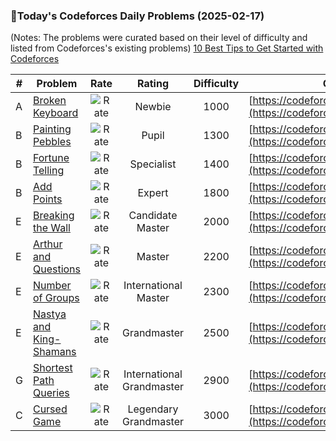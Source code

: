 ### 🌟Today's Codeforces Daily Problems (2025-02-17)
(Notes: The problems were curated based on their level of difficulty and listed from Codeforces's existing problems)
[10 Best Tips to Get Started with Codeforces](https://github.com/ika9810/Codeforces-Daily-Problems/blob/main/10%20Best%20Tips%20to%20Get%20Started%20with%20Codeforces.md)

| # | Problem | Rate| Rating | Difficulty | Contest |
|---| ----- | :--------: | :----------: | :----------: | ---------- |
|A|[Broken Keyboard](https://codeforces.com/contest/1251/problem/A)|![Rate](https://img.shields.io/badge/Newbie-1000-lightgrey)|Newbie|1000|[https://codeforces.com/contest/1251](https://codeforces.com/contest/1251)|
|B|[Painting Pebbles](https://codeforces.com/contest/509/problem/B)|![Rate](https://img.shields.io/badge/Pupil-1300-brightgreen)|Pupil|1300|[https://codeforces.com/contest/509](https://codeforces.com/contest/509)|
|B|[Fortune Telling](https://codeforces.com/contest/1634/problem/B)|![Rate](https://img.shields.io/badge/Specialist-1400-9cf)|Specialist|1400|[https://codeforces.com/contest/1634](https://codeforces.com/contest/1634)|
|B|[Add Points](https://codeforces.com/contest/926/problem/B)|![Rate](https://img.shields.io/badge/Expert-1800-blue)|Expert|1800|[https://codeforces.com/contest/926](https://codeforces.com/contest/926)|
|E|[Breaking the Wall](https://codeforces.com/contest/1674/problem/E)|![Rate](https://img.shields.io/badge/Candidate%20Master-2000-blueviolet)|Candidate Master|2000|[https://codeforces.com/contest/1674](https://codeforces.com/contest/1674)|
|E|[Arthur and Questions](https://codeforces.com/contest/518/problem/E)|![Rate](https://img.shields.io/badge/Master-2200-orange)|Master|2200|[https://codeforces.com/contest/518](https://codeforces.com/contest/518)|
|E|[Number of Groups](https://codeforces.com/contest/1691/problem/E)|![Rate](https://img.shields.io/badge/International%20Master-2300-orange)|International Master|2300|[https://codeforces.com/contest/1691](https://codeforces.com/contest/1691)|
|E|[Nastya and King-Shamans](https://codeforces.com/contest/992/problem/E)|![Rate](https://img.shields.io/badge/Grandmaster-2500-red)|Grandmaster|2500|[https://codeforces.com/contest/992](https://codeforces.com/contest/992)|
|G|[Shortest Path Queries](https://codeforces.com/contest/938/problem/G)|![Rate](https://img.shields.io/badge/International%20Grandmaster-2900-red)|International Grandmaster|2900|[https://codeforces.com/contest/938](https://codeforces.com/contest/938)|
|C|[Cursed Game](https://codeforces.com/contest/1906/problem/C)|![Rate](https://img.shields.io/badge/Legendary%20Grandmaster-3000-red)|Legendary Grandmaster|3000|[https://codeforces.com/contest/1906](https://codeforces.com/contest/1906)|
